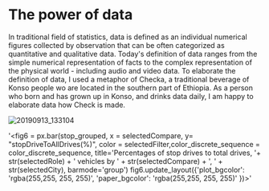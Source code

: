 # The power of data  
In traditional field of statistics, data is defined as an individual numerical figures collected by observation that can be often categorized as quantitative and qualitative data. Today's definition of data ranges from the simple numerical representation of facts to the complex representation of the  physical world - including audio and video data. To elaborate the definition of data, I used a metaphor of Checka, a traditional beverage of Konso people wo are located in the southern part of Ethiopia. As a person who born and has grown up in Konso, and drinks data daily, I am happy to elaborate data how Check is made.

![20190913_133104](https://user-images.githubusercontent.com/32268861/130470035-71f18aec-6a85-403a-a6af-7e92fd3bb43c.jpg)




'<fig6 = px.bar(stop_grouped, 
                      x = selectedCompare,
                      y= "stopDriveToAllDrives(%)", 
                      color = selectedFilter,color_discrete_sequence = color_discrete_sequence,
                      title='Percentages of stop drives to total drives,  '+ str(selectedRole)   + ' vehicles by ' + str(selectedCompare) + ', ' + str(selectedCity),
                      barmode='group')
        fig6.update_layout({'plot_bgcolor': 'rgba(255,255, 255, 255)',
                            'paper_bgcolor': 'rgba(255,255, 255, 255)'
                           })>'

